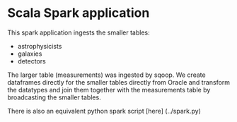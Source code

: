 # Scala Spark application
This spark application ingests the smaller tables:

* astrophysicists
* galaxies
* detectors

The larger table (measurements) was ingested by sqoop. We create dataframes directly
for the smaller tables directly from Oracle and transform the datatypes and
join them together with the measurements table by broadcasting the smaller tables.

There is also an equivalent python spark script [here] (../spark.py)
